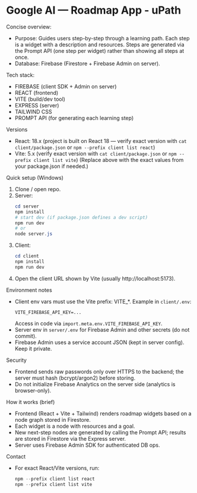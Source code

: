 # Google AI — Roadmap App - uPath

Concise overview:

- Purpose: Guides users step-by-step through a learning path. Each step is a widget with a description and resources. Steps are generated via the Prompt API (one step per widget) rather than showing all steps at once.
- Database: Firebase (Firestore + Firebase Admin on server).


Tech stack:

- FIREBASE (client SDK + Admin on server)
- REACT (frontend)
- VITE (build/dev tool)
- EXPRESS (server)
- TAILWIND CSS
- PROMPT API (for generating each learning step)

Versions

- React: 18.x (project is built on React 18 — verify exact version with `cat client/package.json` or `npm --prefix client list react`)
- Vite: 5.x (verify exact version with `cat client/package.json` or `npm --prefix client list vite`)
  (Replace above with the exact values from your package.json if needed.)

Quick setup (Windows)

1. Clone / open repo.
2. Server:
   ```powershell
   cd server
   npm install
   # start dev (if package.json defines a dev script)
   npm run dev
   # or
   node server.js
   ```
3. Client:
   ```powershell
   cd client
   npm install
   npm run dev
   ```
4. Open the client URL shown by Vite (usually http://localhost:5173).

Environment notes

- Client env vars must use the Vite prefix: VITE\_\*. Example in `client/.env`:
  ```
  VITE_FIREBASE_API_KEY=...
  ```
  Access in code via `import.meta.env.VITE_FIREBASE_API_KEY`.
- Server env in `server/.env` for Firebase Admin and other secrets (do not commit).
- Firebase Admin uses a service account JSON (kept in server config). Keep it private.

Security

- Frontend sends raw passwords only over HTTPS to the backend; the server must hash (bcrypt/argon2) before storing.
- Do not initialize Firebase Analytics on the server side (analytics is browser-only).

How it works (brief)

- Frontend (React + Vite + Tailwind) renders roadmap widgets based on a node graph stored in Firestore.
- Each widget is a node with resources and a goal.
- New next-step nodes are generated by calling the Prompt API; results are stored in Firestore via the Express server.
- Server uses Firebase Admin SDK for authenticated DB ops.

Contact

- For exact React/Vite versions, run:
  ```powershell
  npm --prefix client list react
  npm --prefix client list vite
  ```
